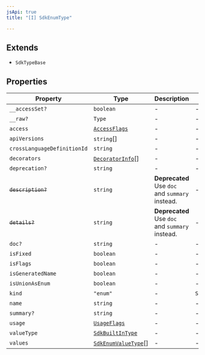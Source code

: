```yaml
---
jsApi: true
title: "[I] SdkEnumType"

---
```

## Extends

- `SdkTypeBase`

## Properties

| Property | Type | Description | Overrides | Inherited from |
| ------ | ------ | ------ | ------ | ------ |
| `__accessSet?` | `boolean` | - | - | `SdkTypeBase.__accessSet` |
| `__raw?` | `Type` | - | - | `SdkTypeBase.__raw` |
| `access` | [`AccessFlags`](../type-aliases/AccessFlags.md) | - | - | - |
| `apiVersions` | `string`[] | - | - | - |
| `crossLanguageDefinitionId` | `string` | - | - | - |
| `decorators` | [`DecoratorInfo`](DecoratorInfo.md)[] | - | - | `SdkTypeBase.decorators` |
| `deprecation?` | `string` | - | - | `SdkTypeBase.deprecation` |
| ~~`description?`~~ | `string` | **Deprecated** Use `doc` and `summary` instead. | - | `SdkTypeBase.description` |
| ~~`details?`~~ | `string` | **Deprecated** Use `doc` and `summary` instead. | - | `SdkTypeBase.details` |
| `doc?` | `string` | - | - | `SdkTypeBase.doc` |
| `isFixed` | `boolean` | - | - | - |
| `isFlags` | `boolean` | - | - | - |
| `isGeneratedName` | `boolean` | - | - | - |
| `isUnionAsEnum` | `boolean` | - | - | - |
| `kind` | `"enum"` | - | `SdkTypeBase.kind` | - |
| `name` | `string` | - | - | - |
| `summary?` | `string` | - | - | `SdkTypeBase.summary` |
| `usage` | [`UsageFlags`](../enumerations/UsageFlags.md) | - | - | - |
| `valueType` | [`SdkBuiltInType`](SdkBuiltInType.md) | - | - | - |
| `values` | [`SdkEnumValueType`](SdkEnumValueType.md)[] | - | - | - |
